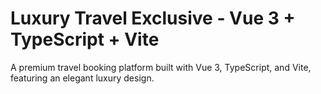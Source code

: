 # Luxury Travel Exclusive - Vue 3 + TypeScript + Vite

A premium travel booking platform built with Vue 3, TypeScript, and Vite, featuring an elegant luxury design.
